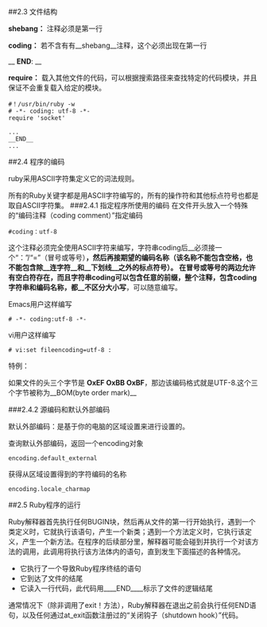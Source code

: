 ##2.3 文件结构

__shebang：__ 注释必须是第一行

__coding：__ 若不含有有__shebang__注释，这个必须出现在第一行

__ __END__: __ 

__require：__ 载入其他文件的代码，可以根据搜索路径来查找特定的代码模块，并且保证不会重复载入给定的模块。

	#！/usr/bin/ruby -w
	# -*- coding: utf-8 -*-
	require 'socket'

	...
	__END__
	...


##2.4 程序的编码

 ruby采用ASCII字符集定义它的词法规则。

 所有的Ruby关键字都是用ASCII字符编写的，所有的操作符和其他标点符号也都是取自ASCII字符集。
###2.4.1 指定程序所使用的编码
在文件开头放入一个特殊的“编码注释（coding comment）”指定编码
	
	#coding：utf-8

这个注释必须完全使用ASCII字符来编写，字符串coding后__必须接一个“：”/“=”（冒号或等号）__，然后再接期望的编码名称（该名称不能包含空格，也不能包含除__连字符__和__下划线__之外的标点符号）。
在冒号或等号的两边允许有空白符存在，而且字符串coding可以包含任意的前缀，整个注释，包含coding字符串和编码名称，都__不区分大小写__，可以随意编写。

Emacs用户这样编写

	# -*- coding:utf-8 -*-
vi用户这样编写

	# vi:set fileencoding=utf-8 :


特例：

如果文件的头三个字节是 __OxEF OxBB OxBF__，那边该编码格式就是UTF-8.这个三个字节被称为__BOM(byte order mark)__

###2.4.2 源编码和默认外部编码

默认外部编码：是基于你的电脑的区域设置来进行设置的。

查询默认外部编码，返回一个encoding对象

	encoding.default_external
获得从区域设置得到的字符编码的名称

	encoding.locale_charmap



##2.5 Ruby程序的运行

Ruby解释器首先执行任何BUGIN块，然后再从文件的第一行开始执行，遇到一个类定义时，它就执行该语句，产生一个新类；遇到一个方法定义时，它执行该定义，产生一个新方法。在程序的后续部分里，解释器可能会碰到并执行一个对该方法的调用，此调用将执行该方法体内的语句，直到发生下面描述的各种情况。
* 它执行了一个导致Ruby程序终结的语句
* 它到达了文件的结尾
* 它读入一行代码，此代码用____END____标示了文件的逻辑结尾

通常情况下（除非调用了exit！方法），Ruby解释器在退出之前会执行任何END语句，以及任何通过at_exit函数注册过的“关闭钩子（shutdown hook）”代码。